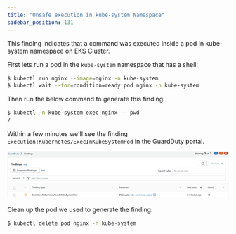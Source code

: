 ```yaml
---
title: "Unsafe execution in kube-system Namespace"
sidebar_position: 131
---
```


This finding indicates that a command was executed inside a pod in kube-system namespace on EKS Cluster.

First lets run a pod in the `kube-system` namespace that has a shell:

```bash
$ kubectl run nginx --image=nginx -n kube-system
$ kubectl wait --for=condition=ready pod nginx -n kube-system
```

Then run the below command to generate this finding:

```bash
$ kubectl -n kube-system exec nginx -- pwd
/
```

Within a few minutes we'll see the finding `Execution:Kubernetes/ExecInKubeSystemPod` in the GuardDuty portal.

![](assets/exec-finding.png)

Clean up the pod we used to generate the finding:

```bash
$ kubectl delete pod nginx -n kube-system
```